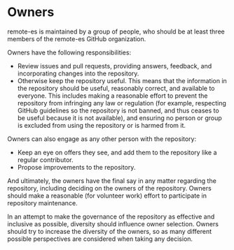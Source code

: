 # Owners

remote-es is maintained by a group of people, who should be at least three members of the remote-es GitHub organization.

Owners have the following responsibilities:

* Review issues and pull requests, providing answers, feedback, and incorporating changes into the repository.
* Otherwise keep the repository useful.
  This means that the information in the repository should be useful, reasonably correct, and available to everyone.
  This includes making a reasonable effort to prevent the repository from infringing any law or regulation (for example, respecting GitHub guidelines so the repository is not banned, and thus ceases to be useful because it is not available), and ensuring no person or group is excluded from using the repository or is harmed from it.

Owners can also engage as any other person with the repository:

* Keep an eye on offers they see, and add them to the repository like a regular contributor.
* Propose improvements to the repository.

And ultimately, the owners have the final say in any matter regarding the repository, including deciding on the owners of the repository.
Owners should make a reasonable (for volunteer work) effort to participate in repository maintenance.

In an attempt to make the governance of the repository as effective and inclusive as possible, diversity should influence owner selection.
Owners should try to increase the diversity of the owners, so as many different possible perspectives are considered when taking any decision.
